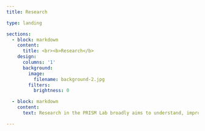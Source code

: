 ```yaml
---
title: Research

type: landing

sections:
  - block: markdown
    content:
      title: <br><b>Research</b>
    design:
      columns: '1'
      background:
        image:
          filename: background-2.jpg
        filters:
          brightness: 0

  - block: markdown
    content:
      text: Research in the PRISM Lab broadly aims to understand, improve the assessment of, and intervene upon processes that confer risk for suicidal ideation, intent, and behaviors. We use a transdiagnostic framework - which means our research spans across and beyond traditional diagnostic categories - to understand (1) contributors to the development and maintenance of suicidal thoughts and behaviors; and (2) when (and under what circumstances) transitions from suicidal thoughts to actions occur. Below, we detail some of our ongoing projects.<br><br> <h2><center>Acute Suicidal Crises</center></h2><br>We are interested in understanding the phenomenology, etiology, and time-course of acute suicidal crises, as well as factors that facilitate a transition from suicidal thoughts to actions more broadly. As part of this work, Dr. Rogers has collaborated on teams proposing two potential suicide-specific diagnoses - Acute Suicidal Affective Disturbance (ASAD) and Suicide Crisis Syndrome (SCS) - and co-authored a submission to the DSM Steering Committee. Ongoing work focuses on utilizing intensive longitudinal designs, such as ecological momentary assessment, to understand the nature and time-course of acute suicidal crises. Additionally, the PRISM Lab was recently awarded funding by the American Foundation for Suicide Prevention (2025 - 2027) to develop and validate brief measures of warning signs for suicide for use in both research and clinical settings.<br><br><u>Illustrative Publications:</u><br><ul><li>Rogers, M. L., Jeon, M. E., Zheng, S., Richards, J. A., Joiner, T. E., & Galynker, I. (2023). Two sides of the same coin? Empirical examination of two proposed characterizations of acute suicidal crises - Suicide Crisis Syndrome and Acute Suicidal Affective Disturbance. Journal of Psychiatric Research, 162, 123-131. doi:<a href="https://doi.org/10.1016/j.jpsychires.2023.05.001">10.1016/j.jpsychires.2023.05.001</a></li><li>Rogers, M. L., Jeon, M. E., Duffy, M. E., & Joiner, T. E. (2022). Thinking too much - Rumination as a catalyst of the real-time associations between affective states and suicidal ideation. Journal of Consulting and Clinical Psychology, 90, 670-681. doi:<a href="https://doi.org/10.1037/ccp0000753">10.1037/ccp0000753</a></li><li>Rogers, M. L., Chu, C., & Joiner, T. E. (2019). The necessity, validity, and clinical utility of a new diagnostic entity - Acute Suicidal Affective Disturbance (ASAD). Journal of Clinical Psychology, 75, 999-1010. doi:<a href="https://doi.org/10.1002%2Fjclp.22743">10.1002/jclp.22743</a></li><li>Rogers, M. L., Chiurliza, B., Hagan, C. R., Tzoneva, M., Hames, J. L., Michaels, M. S., Hitschfeld, M. J., Palmer, B. A., Lineberry, T. W., Jobes, D., & Joiner, T. E. (2017). Acute Suicidal Affective Disturbance - Factorial structure and initial validation across psychiatric outpatient and inpatient samples. Journal of Affective Disorders, 211, 1-11. doi:<a href="https://doi.org/10.1016/j.jad.2016.12.057">10.1016/j.jad.2016.12.057</a></li></ul><br><h2><center>Cognitive Facilitators of Suicidal Thoughts and Behaviors</center></h2><br>Several lines of our lab's work focus on how different cognitive factors, including forms of rumination, attentional biases, and psychological closeness to preferred methods, are associated with increases in suicide risk. Dr. Rogers has published several articles examining facets of rumination - and developed and validated a self-report measure assessing suicide-specific rumination - to better understand the role of repetitive negative thinking in relation to suicide-related outcomes. She has also contributed several publications and is currently collecting data to better understand the role of behaviorally assessed cognitive biases in identifying suicide risk. Finally, Dr. Rogers has completed several studies identifying the role of psychological closeness to one's preferred suicide methods in increasing one's suicide risk over time. Our lab plans to continue each of these lines of research in our future studies.<br><br><u>Illustrative Publications:</u><br><ul><li>Rogers, M. L., Murley, W. D., & Clary, K. L. (2025). Development and psychometric evaluation of the Psychological Closeness to Suicide Methods Scale. Psychological Assessment, 37, 71-84. doi:<a href="https://doi.org/10.1037/pas0001360">10.1037/pas0001360</a></li><li>Clary, K. L., Murley, W. D., Ortiz, R., & Rogers, M. L. (2024). A step forward in conceptualizing psychological closeness/distance to suicide methods - A qualitative approach. Suicide and Life-Threatening Behavior, 54, 649-662. doi:<a href="https://doi.org/10.1111/sltb.13075">10.1111/sltb.13075</a></li><li>Rogers, M. L., Law, K. C., Lawrence, O. C., & Mandel, A. A. (2024). Perseveration on suicidal thoughts and images in daily life - A dynamic systems modeling investigation of the cognitive model of suicide. Behavior Research and Therapy, 177, 104524. doi:<a href="https://doi.org/10.1016/j.brat.2024.104524">10.1016/j.brat.2024.104524</a></li><li>Rogers, M. L., Schofield, C. A., & Armey, M. F. (2024). Adaptation and validation of a suicide-focused Word Sentence Association Paradigm to assess suicide-specific interpretation biases. Behaviour Research and Therapy, 182, 104619. doi:<a href="https://doi.org/10.1016/j.brat.2024.104619">10.1016/j.brat.2024.104619</a></li> <li>Rogers, M. L., Law, K. C., Houtsma, C., Tucker, R. P., Anestis, M. D., & Joiner, T. E. (2022). Development and initial validation of a scale assessing suicide-specific rumination - The Suicide Rumination Scale. Assessment, 29, 1777-1794. doi:<a href="https://doi.org/10.1177/10731911211033897">10.1177/10731911211033897</a></li><li>Rogers, M. L., Gorday, J. Y., & Joiner, T. E. (2021). Examination of characteristics of ruminative thinking as unique predictors of suicide-related outcomes. Journal of Psychiatric Research, 139, 1-7. doi:<a href="https://doi.org/10.1016/j.jpsychires.2021.05.001">10.1016/j.jpsychires.2021.05.001</a></li></ul><br><h2><center>Ecological Momentary Assessment</center></h2><br>(TBA - More information and illustrative publications will be added here when time allows)<br><h2><center>Measurement and Quantitative Methods</center></h2><br>(TBA - More information and illustrative publications will be added here when time allows)

---
```

